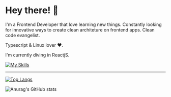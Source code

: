  # Hey there! 🤙
 
 I'm a Frontend Developer that love learning new things. Constantly looking for innovative ways to create clean architeture on frontend apps. Clean code evangelist.      
 
Typescript & Linux lover ❤️. 

I'm currently diving in ReactjS. 

[![My Skills](https://skillicons.dev/icons?i=angular,vue,react,nodejs,nuxtjs,dotnet,linux,js,ts,vscode)](https://skillicons.dev)

<hr>


[![Top Langs](https://github-readme-stats.vercel.app/api/top-langs/?username=henriquecustodia&layout=compact&theme=radical)](https://github.com/anuraghazra/github-readme-stats)
 
![Anurag's GitHub stats](https://github-readme-stats.vercel.app/api?username=henriquecustodia&show_icons=true&theme=radical)

